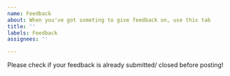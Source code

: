 ```yaml
---
name: Feedback
about: When you've got someting to give feedback on, use this tab
title: ''
labels: Feedback
assignees: ''

---
```


Please check if your feedback is already submitted/ closed before posting!

